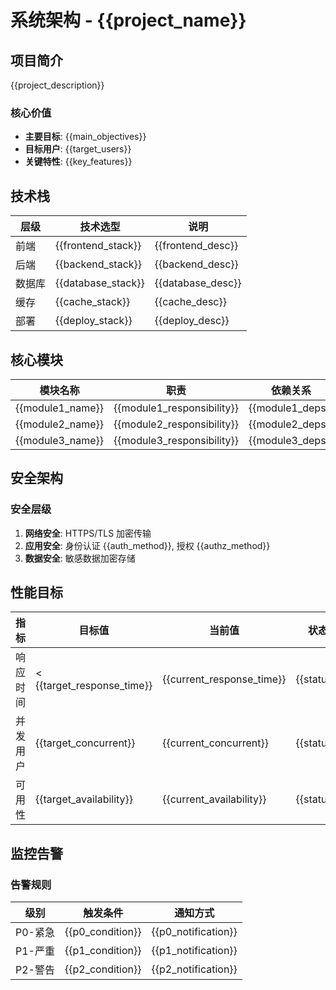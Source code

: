 # 系统架构 - {{project_name}}

## 项目简介
{{project_description}}

### 核心价值
- **主要目标**: {{main_objectives}}
- **目标用户**: {{target_users}}
- **关键特性**: {{key_features}}

## 技术栈
| 层级 | 技术选型 | 说明 |
|------|---------|------|
| 前端 | {{frontend_stack}} | {{frontend_desc}} |
| 后端 | {{backend_stack}} | {{backend_desc}} |
| 数据库 | {{database_stack}} | {{database_desc}} |
| 缓存 | {{cache_stack}} | {{cache_desc}} |
| 部署 | {{deploy_stack}} | {{deploy_desc}} |

## 核心模块
| 模块名称 | 职责 | 依赖关系 | 接口数量 |
|---------|------|---------|---------|
| {{module1_name}} | {{module1_responsibility}} | {{module1_deps}} | {{module1_apis}} |
| {{module2_name}} | {{module2_responsibility}} | {{module2_deps}} | {{module2_apis}} |
| {{module3_name}} | {{module3_responsibility}} | {{module3_deps}} | {{module3_apis}} |

## 安全架构
### 安全层级
1. **网络安全**: HTTPS/TLS 加密传输
2. **应用安全**: 身份认证 {{auth_method}}, 授权 {{authz_method}}
3. **数据安全**: 敏感数据加密存储

## 性能目标
| 指标 | 目标值 | 当前值 | 状态 |
|------|--------|--------|------|
| 响应时间 | < {{target_response_time}} | {{current_response_time}} | {{status}} |
| 并发用户 | {{target_concurrent}} | {{current_concurrent}} | {{status}} |
| 可用性 | {{target_availability}} | {{current_availability}} | {{status}} |

## 监控告警
### 告警规则
| 级别 | 触发条件 | 通知方式 |
|------|---------|---------|
| P0-紧急 | {{p0_condition}} | {{p0_notification}} |
| P1-严重 | {{p1_condition}} | {{p1_notification}} |
| P2-警告 | {{p2_condition}} | {{p2_notification}} |